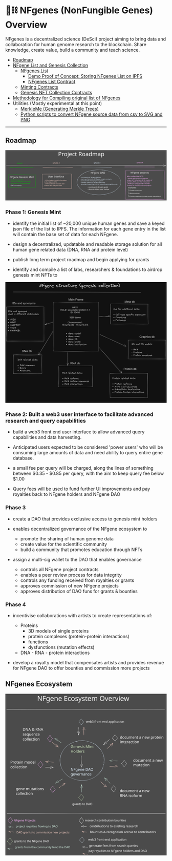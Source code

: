 # 🧬⛓ NFgenes (NonFungible Genes) Overview

NFgenes is a decentralized science (DeSci) project aiming to bring data and collaboration for human genome research to the blockchain. Share knowledge, create value, build a community and teach science.

- [Roadmap](https://github.com/nfgenes/overview#roadmap)
- [NFgene List and Genesis Collection](https://github.com/nfgenes/nfgenes_list#nfgenes-list--genesis-collection-contract)
    - [NFgenes List](https://github.com/nfgenes/nfgenes_list/tree/main/data#nfgenes-list)
        - [Demo Proof of Concept: Storing NFgenes List on IPFS](https://nfgeneslist.onrender.com/)
        - [NFgenes List Contract](https://github.com/nfgenes/nfgenes_list)
    - [Minting Contracts](https://github.com/nfgenes/nfgenes_contract)
    - [Genesis NFT Collection Contracts](https://github.com/nfgenes/nfgenes_contract)
- [Methodology for Compiling original list of NFgenes](https://github.com/nfgenes/source_data)
- Utilities (Mostly experimental at this point)
    - [MerkleMe (Generating Merkle Trees)](https://github.com/nfgenes/merkleme)
    - [Python scripts to convert NFgene source data from csv to SVG and PNG](https://github.com/nfgenes/csv2svg2png#csv2svg2png)
------------

## Roadmap
![NFgenes Roadmap](https://github.com/nfgenes/overview/blob/main/nfgenes_roadmap.svg)

### Phase 1: Genesis Mint
- identify the initial list of ~20,000 unique human genes and save a keyed json file of the list to IPFS. The information for each gene entry in the list will contain the base set of data for each NFgene.

- design a decentralized, updatable and readable storage solution for all human gene related data (DNA, RNA and protein level)

- publish long term project roadmap and begin applying for grants

- identify and compile a list of labs, researchers & foundations to airdrop genesis mint NFTs to

![NFgenes Panel Structure](https://github.com/nfgenes/overview/blob/main/NFgenes_structure.png)

### Phase 2: Built a web3 user interface to facilitate advanced research and query capabilities
- build a web3 front end user interface to allow advanced query capabilities and data harvesting.

- Anticipated users expected to be considered 'power users' who will be consuming large amounts of data and need ability to query entire gene database.

- a small fee per query will be charged, along the lines of something between $0.35 - $0.85 per query, with the aim to keep query fee below $1.00

- Query fees will be used to fund further UI improvements and pay royalties back to NFgene holders and NFgene DAO

### Phase 3
- create a DAO that provides exclusive access to genesis mint holders

- enables decentralized governance of the NFgene ecosystem to
    - promote the sharing of human genome data
    - create value for the scientific community
    - build a community that promotes education through NFTs

- assign a multi-sig wallet to the DAO that enables governance
    - controls all NFgene project contracts
    - enables a peer review process for data integrity
    - controls any funding received from royalties or grants
    - approves commission of new NFgene projects
    - approves distribution of DAO funs for grants & bounties

### Phase 4
- incentivise collaborations with artists to create representations of:
     - Proteins
        - 3D models of single proteins
        - protein complexes (protein-protein interactions)
        - functions
        - dysfunctions (mutation effects)
     - DNA - RNA - protein interactions

- develop a royalty model that compensates artists and provides revenue for NFgene DAO to offer bounties and commission more projects

## NFgenes Ecosystem
![NFgenes Ecosystem](https://github.com/nfgenes/overview/blob/main/nfgenes_ecosystem_overview.svg)
